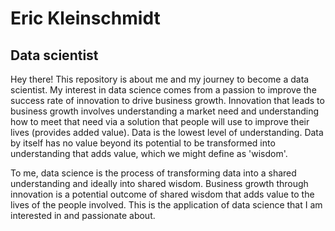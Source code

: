
# Eric Kleinschmidt
## Data scientist

<p class="message">
  Hey there! This repository is about me and my journey to become a data scientist.  My interest in data science comes from a passion to improve the success rate of innovation to drive business growth.  Innovation that leads to business growth involves understanding a market need and understanding how to meet that need via a solution that people will use to improve their lives (provides added value). Data is the lowest level of understanding.  Data by itself has no value beyond its potential to be transformed into understanding that adds value, which we might define as 'wisdom'.  

  To me, data science is the process of transforming data into a shared understanding and ideally into shared wisdom.  Business growth through innovation is a potential outcome of shared wisdom that adds value to the lives of the people involved.  This is the application of data science that I am interested in and passionate about.
</p>
